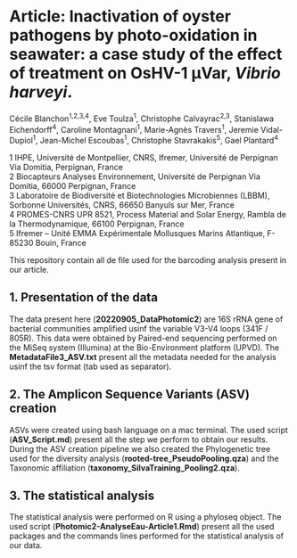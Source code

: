 # Article: Inactivation of oyster pathogens by photo-oxidation in seawater: a case study of the effect of treatment on OsHV-1 µVar, *Vibrio harveyi*.

Cécile Blanchon<sup>1,2,3,4</sup>, Eve Toulza<sup>1</sup>, Christophe Calvayrac<sup>2,3</sup>, Stanislawa Eichendorff<sup>4</sup>, Caroline Montagnani<sup>1</sup>, Marie-Agnès Travers<sup>1</sup>, Jeremie Vidal-Dupiol<sup>1</sup>, Jean-Michel Escoubas<sup>1</sup>, Christophe Stavrakakis<sup>5</sup>, Gael Plantard<sup>4</sup>

1 IHPE, Université de Montpellier, CNRS, Ifremer, Université de Perpignan Via Domitia, Perpignan, France \
2 Biocapteurs Analyses Environnement, Université de Perpignan Via Domitia, 66000 Perpignan, France \
3 Laboratoire de Biodiversité et Biotechnologies Microbiennes (LBBM), Sorbonne Universités, CNRS, 66650 Banyuls sur Mer, France \
4 PROMES-CNRS UPR 8521, Process Material and Solar Energy, Rambla de la Thermodynamique, 66100 Perpignan, France \
5 Ifremer – Unité EMMA Expérimentale Mollusques Marins Atlantique, F-85230 Bouin, France 

This repository contain all de file used for the barcoding analysis present in our article.

## 1. Presentation of the data ##
The data present here (**20220905_DataPhotomic2**) are 16S rRNA gene of bacterial communities amplified usinf the variable V3-V4 loops (341F / 805R). This data were obtained by Paired-end sequencing performed on the MiSeq system (Illumina) at the Bio-Environment platform (UPVD). The **MetadataFile3_ASV.txt** present all the metadata needed for the analysis usinf the tsv format (tab used as separator).

## 2. The Amplicon Sequence Variants (ASV) creation ##
ASVs were created using bash language on a mac terminal. The used script (**ASV_Script.md**) present all the step we perform to obtain our results. During the ASV creation pipeline we also created the Phylogenetic tree used for the diversity analysis (**rooted-tree_PseudoPooling.qza**) and the Taxonomic affiliation (**taxonomy_SilvaTraining_Pooling2.qza**).

## 3. The statistical analysis ##
The statistical analysis were performed on R using a phyloseq object. The used script (**Photomic2-AnalyseEau-Article1.Rmd**) present all the used packages and the commands lines performed for the statistical analysis of our data.
